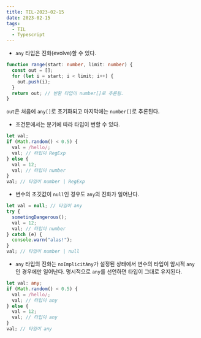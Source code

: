 ```yaml
---
title: TIL-2023-02-15
date: 2023-02-15
tags:
  - TIL
  - Typescript
---
```


- `any` 타입은 진화(evolve)할 수 있다.

```ts
function range(start: number, limit: number) {
  const out = [];
  for (let i = start; i < limit; i++) {
    out.push(i);
  }
  return out; // 반환 타입이 number[]로 추론됨.
}
```

`out`은 처음에 `any[]`로 초기화되고 마지막에는 `number[]`로 추론된다.

- 조건문에서는 분기에 따라 타입이 변할 수 있다.

```ts
let val;
if (Math.random() < 0.5) {
  val = /hello/;
  val; // 타입이 RegExp
} else {
  val = 12;
  val; // 타입이 number
}
val; // 타입이 number | RegExp
```

- 변수의 초깃값이 `null`인 경우도 `any`의 진화가 일어난다.

```ts
let val = null; // 타입이 any
try {
  sometingDangerous();
  val = 12;
  val; // 타입이 number
} catch (e) {
  console.warn("alas!");
}
val; // 타입이 number | null
```

- `any` 타입의 진화는 `noImplicitAny`가 설정된 상태에서 변수의 타입이 암시적 `any`인 경우에만 일어난다. 명시적으로 `any`를 선언하면 타입이 그대로 유지된다.

```ts
let val: any;
if (Math.random() < 0.5) {
  val = /hello/;
  val; // 타입이 any
} else {
  val = 12;
  val; // 타입이 any
}
val; // 타입이 any
```

